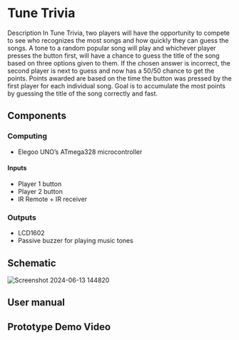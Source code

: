 # Tune Trivia

Description
In Tune Trivia, two players will have the opportunity to compete to see who recognizes the most songs and how quickly they can guess the songs. A tone to a random popular song will play and whichever player presses the button first, will have a chance to guess the title of the song based on three options given to them. If the chosen answer is incorrect, the second player is next to guess and now has a 50/50 chance to get the points. Points awarded are based on the time the button was pressed by the first player for each individual song. Goal is to accumulate the most points by guessing the title of the song correctly and fast.

## Components


### Computing
  - Elegoo UNO’s ATmega328 microcontroller
#### Inputs
  - Player 1 button 
  - Player 2 button 
  - IR Remote + IR receiver

### Outputs
  - LCD1602
  - Passive buzzer for playing music tones

## Schematic
![Screenshot 2024-06-13 144820](https://github.com/kathalinne/Tune-Trivia/assets/94071226/24087825-4a6b-47b1-b7a8-cdd5cd4c7405)

## User manual

## Prototype Demo Video



